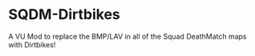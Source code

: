 # SQDM-Dirtbikes
A VU Mod to replace the BMP/LAV in all of the Squad DeathMatch maps with Dirtbikes!
